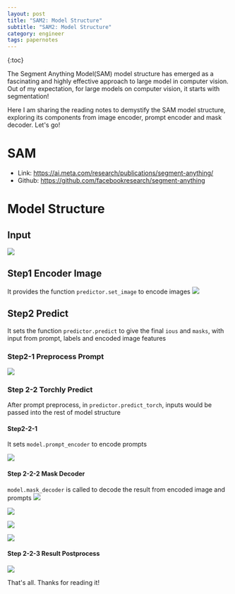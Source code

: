 ```yaml
---
layout: post
title: "SAM2: Model Structure"
subtitle: "SAM2: Model Structure"
category: engineer 
tags: papernotes 
---
```


{:toc}

The Segment Anything Model(SAM) model structure has emerged as a fascinating and highly effective approach to large model in computer vision. Out of my expectation, for large models on computer vision, it starts with segmentation! 

Here I am sharing the reading notes to demystify the SAM model structure, exploring its components from image encoder, prompt encoder and mask decoder. Let's go! 

# SAM 
- Link: https://ai.meta.com/research/publications/segment-anything/
- Github: https://github.com/facebookresearch/segment-anything



# Model Structure 
## Input
![](/assets/img/2023-10-22/1.png)

## Step1 Encoder Image
It provides the function `predictor.set_image` to encode images
![](/assets/img/2023-10-22/2.png)

## Step2 Predict
It sets the function `predictor.predict` to give the final `ious` and `masks`, with input from prompt, labels and encoded image features
### Step2-1 Preprocess Prompt

![](/assets/img/2023-10-22/3.png)

### Step 2-2 Torchly Predict
After prompt preprocess, in `predictor.predict_torch`, inputs would be passed into the rest of model structure
#### Step2-2-1 
It sets `model.prompt_encoder` to encode prompts 

![](/assets/img/2023-10-22/4.png)

#### Step 2-2-2 Mask Decoder
`model.mask_decoder` is called to decode the result from encoded image and prompts 
![](/assets/img/2023-10-22/5.png)

![](/assets/img/2023-10-22/6.png)

![](/assets/img/2023-10-22/7.png)

![](/assets/img/2023-10-22/8.png)


#### Step 2-2-3 Result Postprocess 
![](/assets/img/2023-10-22/9.png)


That's all. Thanks for reading it! 